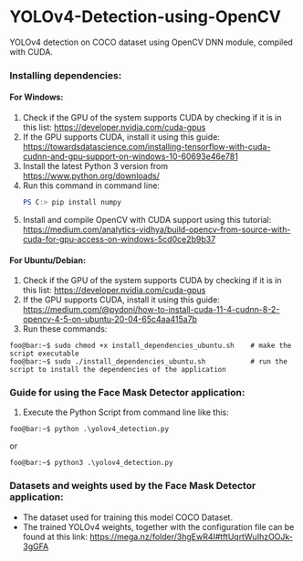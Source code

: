 # YOLOv4-Detection-using-OpenCV
YOLOv4 detection on COCO dataset using OpenCV DNN module, compiled with CUDA.

### Installing dependencies:
#### For Windows:
1. Check if the GPU of the system supports CUDA by checking if it is in this list: https://developer.nvidia.com/cuda-gpus
2. If the GPU supports CUDA, install it using this guide: https://towardsdatascience.com/installing-tensorflow-with-cuda-cudnn-and-gpu-support-on-windows-10-60693e46e781
3. Install the latest Python 3 version from https://www.python.org/downloads/
4. Run this command in command line:
    ```powershell
    PS C:> pip install numpy
    ```
5. Install and compile OpenCV with CUDA support using this tutorial: https://medium.com/analytics-vidhya/build-opencv-from-source-with-cuda-for-gpu-access-on-windows-5cd0ce2b9b37

#### For Ubuntu/Debian:
1. Check if the GPU of the system supports CUDA by checking if it is in this list: https://developer.nvidia.com/cuda-gpus
2. If the GPU supports CUDA, install it using this guide: https://medium.com/@pydoni/how-to-install-cuda-11-4-cudnn-8-2-opencv-4-5-on-ubuntu-20-04-65c4aa415a7b
3. Run these commands:
```console
foo@bar:~$ sudo chmod +x install_dependencies_ubuntu.sh    # make the script executable
foo@bar:~$ sudo ./install_dependencies_ubuntu.sh           # run the script to install the dependencies of the application
```

### Guide for using the Face Mask Detector application:

1. Execute the Python Script from command line like this:
```console
foo@bar:~$ python .\yolov4_detection.py
```
or
```console
foo@bar:~$ python3 .\yolov4_detection.py
```


### Datasets and weights used by the Face Mask Detector application:
- The dataset used for training this model COCO Dataset.
- The trained YOLOv4 weights, together with the configuration file can be found at this link: https://mega.nz/folder/3hgEwR4I#tftUqrtWuIhzOOJk-3gGFA
